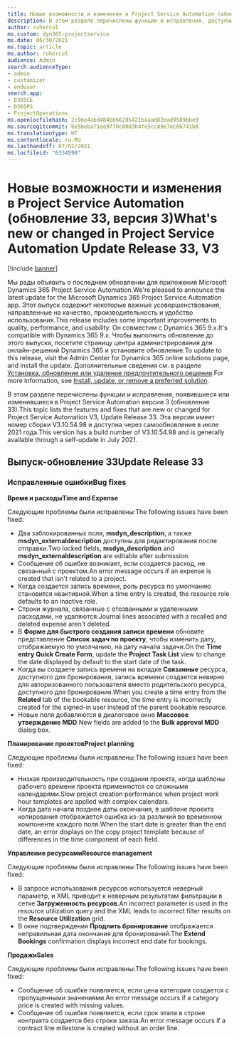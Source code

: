 ```yaml
---
title: Новые возможности и изменения в Project Service Automation (обновление 33, версия 3)
description: В этом разделе перечислены функции и исправления, доступные в Project Service Automation (обновление 33, версия 3).
author: ruhercul
ms.custom: dyn365-projectservice
ms.date: 06/30/2021
ms.topic: article
ms.author: ruhercul
audience: Admin
search.audienceType:
- admin
- customizer
- enduser
search.app:
- D365CE
- D365PS
- ProjectOperations
ms.openlocfilehash: 2c96e4abd484bb66285421baaad82ead9589bbe9
ms.sourcegitcommit: be5beba71ee9770c0083b4fe5cc89e7ec6b741b8
ms.translationtype: HT
ms.contentlocale: ru-RU
ms.lasthandoff: 07/02/2021
ms.locfileid: "6334590"
---
```

# <a name="whats-new-or-changed-in-project-service-automation-update-release-33-v3"></a><span data-ttu-id="d417c-103">Новые возможности и изменения в Project Service Automation (обновление 33, версия 3)</span><span class="sxs-lookup"><span data-stu-id="d417c-103">What's new or changed in Project Service Automation Update Release 33, V3</span></span>

[!include [banner](../includes/psa-now-project-operations.md)]

<span data-ttu-id="d417c-104">Мы рады объявить о последнем обновлении для приложения Microsoft Dynamics 365 Project Service Automation.</span><span class="sxs-lookup"><span data-stu-id="d417c-104">We're pleased to announce the latest update for the Microsoft Dynamics 365 Project Service Automation app.</span></span> <span data-ttu-id="d417c-105">Этот выпуск содержит некоторые важные усовершенствования, направленные на качество, производительность и удобство использования.</span><span class="sxs-lookup"><span data-stu-id="d417c-105">This release includes some important improvements to quality, performance, and usability.</span></span> <span data-ttu-id="d417c-106">Он совместим с Dynamics 365 9.x.</span><span class="sxs-lookup"><span data-stu-id="d417c-106">It's compatible with Dynamics 365 9.x.</span></span> <span data-ttu-id="d417c-107">Чтобы выполнить обновление до этого выпуска, посетите страницу центра администрирования для онлайн-решений Dynamics 365 и установите обновление.</span><span class="sxs-lookup"><span data-stu-id="d417c-107">To update to this release, visit the Admin Center for Dynamics 365 online solutions page, and install the update.</span></span> <span data-ttu-id="d417c-108">Дополнительные сведения см. в разделе [Установка, обновление или удаление предпочтительного решения](/power-platform/admin/install-remove-preferred-solution).</span><span class="sxs-lookup"><span data-stu-id="d417c-108">For more information, see [Install, update, or remove a preferred solution](/power-platform/admin/install-remove-preferred-solution).</span></span>

<span data-ttu-id="d417c-109">В этом разделе перечислены функции и исправления, появившиеся или изменившиеся в Project Service Automation версии 3 (обновление 33).</span><span class="sxs-lookup"><span data-stu-id="d417c-109">This topic lists the features and fixes that are new or changed for Project Service Automation V3, Update Release 33.</span></span> <span data-ttu-id="d417c-110">Эта версия имеет номер сборки V3.10.54.98 и доступна через самообновление в июле 2021 года.</span><span class="sxs-lookup"><span data-stu-id="d417c-110">This version has a build number of V3.10.54.98 and is generally available through a self-update in July 2021.</span></span>

## <a name="update-release-33"></a><span data-ttu-id="d417c-111">Выпуск-обновление 33</span><span class="sxs-lookup"><span data-stu-id="d417c-111">Update Release 33</span></span>

### <a name="bug-fixes"></a><span data-ttu-id="d417c-112">Исправленные ошибки</span><span class="sxs-lookup"><span data-stu-id="d417c-112">Bug fixes</span></span>

<span data-ttu-id="d417c-113">**Время и расходы**</span><span class="sxs-lookup"><span data-stu-id="d417c-113">**Time and Expense**</span></span>

<span data-ttu-id="d417c-114">Следующие проблемы были исправлены:</span><span class="sxs-lookup"><span data-stu-id="d417c-114">The following issues have been fixed:</span></span>

- <span data-ttu-id="d417c-115">Два заблокированных поля, **msdyn_description**, а также **msdyn_externaldescription** доступны для редактирования после отправки.</span><span class="sxs-lookup"><span data-stu-id="d417c-115">Two locked fields, **msdyn_description** and **msdyn_externaldescription** are editable after submission.</span></span>
- <span data-ttu-id="d417c-116">Сообщение об ошибке возникает, если создается расход, не связанный с проектом.</span><span class="sxs-lookup"><span data-stu-id="d417c-116">An error message occurs if an expense is created that isn't related to a project.</span></span>
- <span data-ttu-id="d417c-117">Когда создается запись времени, роль ресурса по умолчанию становится неактивной.</span><span class="sxs-lookup"><span data-stu-id="d417c-117">When a time entry is created, the resource role defaults to an inactive role.</span></span>
- <span data-ttu-id="d417c-118">Строки журнала, связанные с отозванными и удаленными расходами, не удаляются.</span><span class="sxs-lookup"><span data-stu-id="d417c-118">Journal lines associated with a recalled and deleted expense aren't deleted.</span></span>
- <span data-ttu-id="d417c-119">В **Форме для быстрого создания записи времени** обновите представление **Список задач по проекту**, чтобы изменить дату, отображаемую по умолчанию, на дату начала задачи.</span><span class="sxs-lookup"><span data-stu-id="d417c-119">On the **Time entry Quick Create Form**, update the **Project Task List** view to change the date displayed by default to the start date of the task.</span></span>
- <span data-ttu-id="d417c-120">Когда вы создаете запись времени на вкладке **Связанные** ресурса, доступного для бронирования, запись времени создается неверно для авторизованного пользователя вместо родительского ресурса, доступного для бронирования.</span><span class="sxs-lookup"><span data-stu-id="d417c-120">When you create a time entry from the **Related** tab of the bookable resource, the time entry is incorrectly created for the signed-in user instead of the parent bookable resource.</span></span>
- <span data-ttu-id="d417c-121">Новые поля добавляются в диалоговое окно **Массовое утверждение MDD**.</span><span class="sxs-lookup"><span data-stu-id="d417c-121">New fields are added to the **Bulk approval MDD** dialog box.</span></span>

<span data-ttu-id="d417c-122">**Планирование проектов**</span><span class="sxs-lookup"><span data-stu-id="d417c-122">**Project planning**</span></span>

<span data-ttu-id="d417c-123">Следующие проблемы были исправлены:</span><span class="sxs-lookup"><span data-stu-id="d417c-123">The following issues have been fixed:</span></span>
- <span data-ttu-id="d417c-124">Низкая производительность при создании проекта, когда шаблоны рабочего времени проекта применяются со сложными календарями.</span><span class="sxs-lookup"><span data-stu-id="d417c-124">Slow project creation performance when project work hour templates are applied with complex calendars.</span></span>
- <span data-ttu-id="d417c-125">Когда дата начала позднее даты окончания, в шаблоне проекта копирования отображается ошибка из-за различий во временном компоненте каждого поля.</span><span class="sxs-lookup"><span data-stu-id="d417c-125">When the start date is greater than the end date, an error displays on the copy project template because of differences in the time component of each field.</span></span>

<span data-ttu-id="d417c-126">**Управление ресурсами**</span><span class="sxs-lookup"><span data-stu-id="d417c-126">**Resource management**</span></span>

<span data-ttu-id="d417c-127">Следующие проблемы были исправлены:</span><span class="sxs-lookup"><span data-stu-id="d417c-127">The following issues have been fixed:</span></span>
- <span data-ttu-id="d417c-128">В запросе использования ресурсов используется неверный параметр, и XML приводит к неверным результатам фильтрации в сетке **Загруженность ресурсов**.</span><span class="sxs-lookup"><span data-stu-id="d417c-128">An incorrect parameter is used in the resource utilization query and the XML leads to incorrect filter results on the **Resource Utilization** grid.</span></span>
- <span data-ttu-id="d417c-129">В окне подтверждения **Продлить бронирование** отображается неправильная дата окончания для бронирований.</span><span class="sxs-lookup"><span data-stu-id="d417c-129">The **Extend Bookings** confirmation displays incorrect end date for bookings.</span></span>

<span data-ttu-id="d417c-130">**Продажи**</span><span class="sxs-lookup"><span data-stu-id="d417c-130">**Sales**</span></span>

<span data-ttu-id="d417c-131">Следующие проблемы были исправлены:</span><span class="sxs-lookup"><span data-stu-id="d417c-131">The following issues have been fixed:</span></span>
- <span data-ttu-id="d417c-132">Сообщение об ошибке появляется, если цена категории создается с пропущенными значениями.</span><span class="sxs-lookup"><span data-stu-id="d417c-132">An error message occurs if a category price is created with missing values.</span></span>
- <span data-ttu-id="d417c-133">Сообщение об ошибке появляется, если срок этапа в строке контракта создается без строки заказа.</span><span class="sxs-lookup"><span data-stu-id="d417c-133">An error message occurs if a contract line milestone is created without an order line.</span></span>
